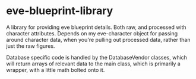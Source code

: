 eve-blueprint-library
=====================

A library for providing eve blueprint details. Both raw, and processed with character attributes. Depends on my eve-character object for passing around character data, when you're pulling out processed data, rather than just the raw figures.


Database specific code is handled by the DatabaseVendor classes, which will return arrays of relevant data to the main class, which is primarily a wrapper, with a little math bolted onto it. 

